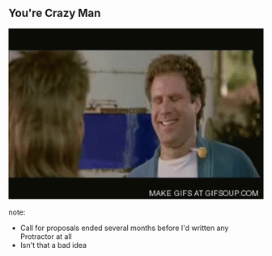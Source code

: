 ## You're Crazy Man

<img src="img/youre-crazy.gif" style="width: 550px;" alt="We're both named Will, too, that is neat">

note:
- Call for proposals ended several months before I'd written any Protractor at all
- Isn't that a bad idea
